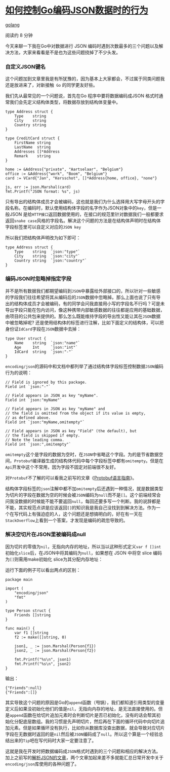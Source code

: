 # [如何控制Go编码JSON数据时的行为](https://segmentfault.com/a/1190000021674335)

[golang](https://segmentfault.com/t/golang)

 阅读约 8 分钟

今天来聊一下我在Go中对数据进行 JSON 编码时遇到次数最多的三个问题以及解决方法，大家来看看是不是也为这些问题挠掉了不少头发。

### 自定义JSON键名

这个问题加到文章里我是有所犹豫的，因为基本上大家都会，不过属于同类问题我还是放进来了，对新接触` Go` 的同学更友好些。

我们先从最常见的一个问题说，首先在Go 程序中要将数据编码成JSON 格式时通常我们会先定义结构体类型，将数据存放到结构体变量中。

```
type Address struct {
    Type    string
    City    string  
    Country string
}

type CreditCard struct {
    FirstName string
    LastName  string
    Addresses []*Address
    Remark    string
}

home := &Address{"private", "Aartselaar", "Belgium"}
office := &Address{"work", "Boom", "Belgium"}
card := VCard{"Jan", "Kersschot", []*Address{home, office}, "none"}

js, err := json.Marshal(card)
fmt.Printf("JSON format: %s", js)
```

只有导出的结构体成员才会被编码，这也就是我们为什么选择用大写字母开头的字段名称。在编码时，默认使用结构体字段的名字作为JSON对象中的`key`，但是一般JSON 是给`HTTP接口`返回数据使用的，在接口的规范里针对数据我们一般都要求返回`snake case`风格的字段名。解决这个问题的方法是在结构体声明时在结构体字段标签里可以自定义对应的`JSON key`

所以我们把结构体声明改为如下即可：

```
type Address struct {
    Type    string  `json:"type"`
    City    string  `json:"city"`
    Country string  `json:"country"`
}
```

### 编码JSON时忽略掉指定字段

并不是所有数据我们都期望编码到`JSON`中暴露给外部接口的，所以针对一些敏感的字段我们往往希望将其从编码后的`JSON`数据中忽略掉。那么上面也说了只有导出的结构体成员才会被编码，有的同学会问我直接用小写的字段名不行吗？可是未导出字段只能在包内访问，像这种携带内部敏感数据的往往都是应用的基础数据，由项目的公共包来提供的。那么怎么既能维持字段的导出性又能让其在`JSON`数据中被忽略掉呢? 还是使用结构体的标签进行注解，比如下面定义的结构体，可以把身份证`IdCard`字段在`JSON`数据中去掉：

```
type User struct {
    Name    string  `json:"name"`
    Age     Int     `json:"int"`
    IdCard  string  `json:"-"`
}
```

`encoding/json`的源码中和文档中都列举了通过结构体字段标签控制数据`JSON`编码行为的说明：

```
// Field is ignored by this package.
Field int `json:"-"`

// Field appears in JSON as key "myName".
Field int `json:"myName"`

// Field appears in JSON as key "myName" and
// the field is omitted from the object if its value is empty,
// as defined above.
Field int `json:"myName,omitempty"`

// Field appears in JSON as key "Field" (the default), but
// the field is skipped if empty.
// Note the leading comma.
Field int `json:",omitempty"`
```

`omitempty`这个是字段的数据为空时，在`JSON`中省略这个字段。为的是节省数据空间，`Protobuf`编译器生成的结构体代码中每个字段标签中都有`omitempty`。但是在`Api`开发中这个不常用，因为字段不固定对前端很不友好。

对`Protobuf`不了解的可以看我之前写的文章《[Protobuf语言指南](https://mp.weixin.qq.com/s?__biz=MzUzNTY5MzU2MA==&mid=2247483855&idx=1&sn=5f41a7ec8b2f0634663933397d9727dc&chksm=fa80d058cdf7594e70b018e560ee08278a3f6722dc5502aab27d85cf6cd04a871ead94fd80af&token=1432641249&lang=zh_CN#rd)》。

结构体字段标签的`json`注解中都不加`omitempty`后还遇到一种情况，就是数据类型为切片的字段在数据为空的时候会被`JSON`编码为`null`而不是`[]`。这个前端经常会问我没数据的时候能不能不要返回`null`，每回还要多写一个判断。我的说辞都是不能，其实规范点讲是应该返回`[]`的知识我是我自己没找到到解决方法。作为一个在写代码上有强迫症的人，这个问题还是想搞明白的，好在有一天在`StackOverflow`上看到一个答案，才发现是编码的疏忽导致的。

### 解决空切片在JSON里被编码成null

因为切片的零值为`nil`，无指向内存的地址，所以当以这种形式定义`var f []int`初始化`slice`后，在JSON中将其编码为`null`，如果想在 JSON 中将空 slice 编码为`[]`则需用make初始化 slice为其分配内存地址：

运行下面的例子可以看出两点的区别：

```
package main

import (
    "encoding/json"
    "fmt"
)

type Person struct {
    Friends []string
}

func main() {
    var f1 []string
    f2 := make([]string, 0)

    json1, _ := json.Marshal(Person{f1})
    json2, _ := json.Marshal(Person{f2})

    fmt.Printf("%s\n", json1)
    fmt.Printf("%s\n", json2)
}
```

输出：

```
{"Friends":null}
{"Friends":[]}
```

其实导致这个问题的原因是Go的`append`函数（甩锅），我们都知道引用类型的变量定义后如果没初始化他们的值是`nil`，无指向内存的地址，是无法直接使用的。但是`append`函数在给切片追加元素时会判断切片是否已初始化，没有的话会帮其初始化分配底层数组。我的习惯是先声明切片，然后再在下面的循环代码中向切片追加元素。但是如果循环没有执行，比如你从数据库没查出数据，就会导致对应切片字段在无数据时返回的是`nil`然后被`JSON`编码成了`null`。所以这个算是一个经验总结出来的`Tip`吧在写代码时大家一定要注意了。

这就是我在开发时把数据编码成`JSON`格式时遇到的三个问题和相应的解决方法。加上之前写的[解析JSON的文章](https://zhuanlan.zhihu.com/p/80442700)，两个文章加起来差不多就能汇总日常开发中关于`encoding/json`库使用的各种问题了。